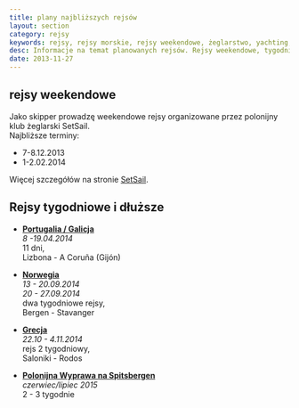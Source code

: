```yaml
---
title: plany najbliższych rejsów
layout: section
category: rejsy
keywords: rejsy, rejsy morskie, rejsy weekendowe, żeglarstwo, yachting, jachting, Norwegia, Grecja, Spitsbergen, SetSail
desc: Informacje na temat planowanych rejsów. Rejsy weekendowe, tygodniowe i dłuższe. 
date: 2013-11-27
---
```


rejsy weekendowe
-----------------
Jako skipper prowadzę weekendowe rejsy organizowane przez polonijny klub żeglarski SetSail.  
Najbliższe terminy:

* 7-8.12.2013
* 1-2.02.2014

Więcej szczegółów na stronie [SetSail](http://www.rejsbus.co.uk/rejsy/).

Rejsy tygodniowe i dłuższe
---------------------------
* **[Portugalia / Galicja](/portugalia-2014)**  
*8 -19.04.2014*  
11 dni,  
Lizbona - A Coruña (Gijón)  

* **[Norwegia](/norwegia-2014)**    
*13 - 20.09.2014*  
*20 - 27.09.2014*  
dwa tygodniowe rejsy,  
Bergen - Stavanger  

* **[Grecja](/grecja-2014)**  
*22.10 - 4.11.2014*  
rejs 2 tygodniowy,  
Saloniki - Rodos  

* **[Polonijna Wyprawa na Spitsbergen](/wyprawa-polonijna-na-spitsbergen-2015)**  
*czerwiec/lipiec 2015*  
2 - 3 tygodnie  